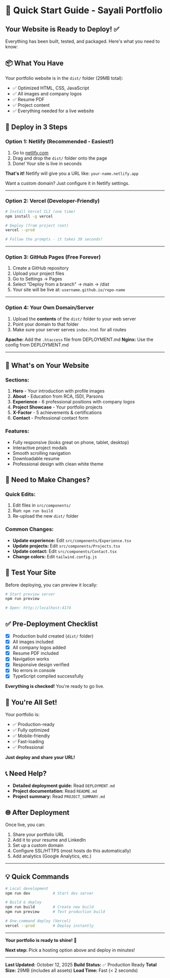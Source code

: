 # 🚀 Quick Start Guide - Sayali Portfolio

## Your Website is Ready to Deploy! ✅

Everything has been built, tested, and packaged. Here's what you need to know:

## 📦 What You Have

Your portfolio website is in the `dist/` folder (29MB total):
- ✅ Optimized HTML, CSS, JavaScript
- ✅ All images and company logos
- ✅ Resume PDF
- ✅ Project content
- ✅ Everything needed for a live website

## 🎯 Deploy in 3 Steps

### Option 1: Netlify (Recommended - Easiest!)

1. Go to [netlify.com](https://www.netlify.com/)
2. Drag and drop the `dist/` folder onto the page
3. Done! Your site is live in seconds

**That's it!** Netlify will give you a URL like: `your-name.netlify.app`

Want a custom domain? Just configure it in Netlify settings.

---

### Option 2: Vercel (Developer-Friendly)

```bash
# Install Vercel CLI (one time)
npm install -g vercel

# Deploy (from project root)
vercel --prod

# Follow the prompts - it takes 30 seconds!
```

---

### Option 3: GitHub Pages (Free Forever)

1. Create a GitHub repository
2. Upload your project files
3. Go to Settings → Pages
4. Select "Deploy from a branch" → main → /dist
5. Your site will be live at: `username.github.io/repo-name`

---

### Option 4: Your Own Domain/Server

1. Upload the **contents** of the `dist/` folder to your web server
2. Point your domain to that folder
3. Make sure your server serves `index.html` for all routes

**Apache:** Add the `.htaccess` file from DEPLOYMENT.md
**Nginx:** Use the config from DEPLOYMENT.md

---

## 🎨 What's on Your Website

### Sections:
1. **Hero** - Your introduction with profile images
2. **About** - Education from RCA, ISDI, Parsons
3. **Experience** - 6 professional positions with company logos
4. **Project Showcase** - Your portfolio projects
5. **X-Factor** - 5 achievements & certifications
6. **Contact** - Professional contact form

### Features:
- Fully responsive (looks great on phone, tablet, desktop)
- Interactive project modals
- Smooth scrolling navigation
- Downloadable resume
- Professional design with clean white theme

## 🔧 Need to Make Changes?

### Quick Edits:
1. Edit files in `src/components/`
2. Run: `npm run build`
3. Re-upload the new `dist/` folder

### Common Changes:
- **Update experience:** Edit `src/components/Experience.tsx`
- **Update projects:** Edit `src/components/Projects.tsx`
- **Update contact:** Edit `src/components/Contact.tsx`
- **Change colors:** Edit `tailwind.config.js`

## 📱 Test Your Site

Before deploying, you can preview it locally:

```bash
# Start preview server
npm run preview

# Open: http://localhost:4174
```

## ✅ Pre-Deployment Checklist

- [x] Production build created (`dist/` folder)
- [x] All images included
- [x] All company logos added
- [x] Resume PDF included
- [x] Navigation works
- [x] Responsive design verified
- [x] No errors in console
- [x] TypeScript compiled successfully

**Everything is checked!** You're ready to go live.

## 🎉 You're All Set!

Your portfolio is:
- ✅ Production-ready
- ✅ Fully optimized
- ✅ Mobile-friendly
- ✅ Fast-loading
- ✅ Professional

**Just deploy and share your URL!**

## 📞 Need Help?

- **Detailed deployment guide:** Read `DEPLOYMENT.md`
- **Project documentation:** Read `README.md`
- **Project summary:** Read `PROJECT_SUMMARY.md`

## 🌐 After Deployment

Once live, you can:
1. Share your portfolio URL
2. Add it to your resume and LinkedIn
3. Set up a custom domain
4. Configure SSL/HTTPS (most hosts do this automatically)
5. Add analytics (Google Analytics, etc.)

---

## 💡 Quick Commands

```bash
# Local development
npm run dev          # Start dev server

# Build & deploy
npm run build        # Create new build
npm run preview      # Test production build

# One-command deploy (Vercel)
vercel --prod        # Deploy instantly
```

---

**Your portfolio is ready to shine! 🌟**

**Next step:** Pick a hosting option above and deploy in minutes!

---

**Last Updated:** October 12, 2025
**Build Status:** ✅ Production Ready
**Total Size:** 29MB (includes all assets)
**Load Time:** Fast (< 2 seconds)
